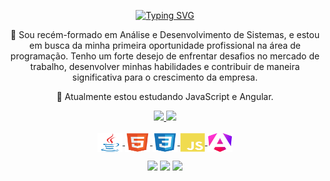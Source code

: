 <p align="center">
  <a href="https://git.io/typing-svg">
    <img src="https://readme-typing-svg.demolab.com?font=Fira+Code&weight=600&size=25&pause=1000&color=ffffff&random=false&width=435&height=40&lines=Ol%C3%A1%2C+eu+sou+Otaviano+Venâncio!" alt="Typing SVG">
  </a>
</p>

<div align="center">
  
🔭 Sou recém-formado em Análise e Desenvolvimento de Sistemas, e estou em busca da minha primeira oportunidade profissional na área de programação. Tenho um forte desejo de enfrentar desafios no mercado de trabalho, desenvolver minhas habilidades e contribuir de maneira significativa para o crescimento da empresa.


🌱 Atualmente estou estudando JavaScript e Angular.

</div>

<div align="center">
  <a href="https://github.com/Otaviano24">
  <img height="150em" src="https://github-readme-stats.vercel.app/api?username=Otaviano24&show_icons=true&theme=dark&include_all_commits=true&count_private=true"/>
  <img height="150em" src="https://github-readme-stats.vercel.app/api/top-langs/?username=Otaviano24&layout=compact&langs_count=7&theme=dark"/>
</div>
    
  <div style="display: inline_block" align="center"><br>
  <img align="center" alt="Java" height="30" width="40" src="https://raw.githubusercontent.com/devicons/devicon/master/icons/java/java-original.svg">
  <img align="center" alt="HTML" height="30" width="40" src="https://raw.githubusercontent.com/devicons/devicon/master/icons/html5/html5-original.svg">
  <img align="center" alt="CSS" height="30" width="40" src="https://raw.githubusercontent.com/devicons/devicon/master/icons/css3/css3-original.svg">
  <img align="center" alt="Js" height="30" width="40" src="https://raw.githubusercontent.com/devicons/devicon/master/icons/javascript/javascript-plain.svg">
  <img align="center" alt="NG" height="30" width="40" src="https://raw.githubusercontent.com/devicons/devicon/master/icons/angular/angular-original.svg">

</div>

 <p></p>
  <div align="center"> 
  <a href="https://www.instagram.com/otavianovenancio/"><img src="https://img.shields.io/badge/-Instagram-%23E4405F?style=for-the-badge&logo=instagram&logoColor=white"></a>
  <a href = "mailto:otaviano_venancio24@hotmail.com"><img src="https://img.shields.io/badge/-Hotmail-%23333?style=for-the-badge&logo=hotmail&logoColor=white"></a>
  <a href="https://www.linkedin.com/in/otaviano-venancio/"><img src="https://img.shields.io/badge/-LinkedIn-%230077B5?style=for-the-badge&logo=linkedin&logoColor=white"></a> 
 
</div>
